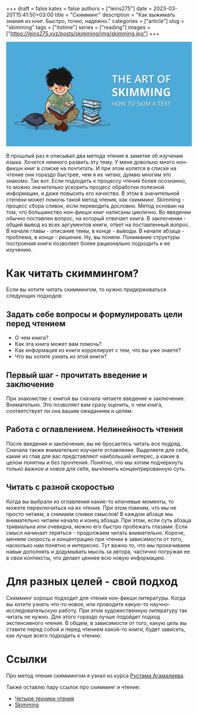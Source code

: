 +++ 
draft = false
katex = false
authors = ["leins275"]
date = 2023-03-20T15:41:50+03:00
title = "Скимминг"
description = "Как выжимать знания из книг. Быстро, точно, надежно."
categories = ["article"]
slug = "skimming"
tags = ["itstime"]
series = ["reading"]
images = ["https://leins275.xyz/posts/skimming/img/skimming.jpg"]
+++

![skimming boy](img/skimming.jpg)

В прошлый раз я описывал два метода чтения в заметке об изучении языка. Хочется немного развить эту тему.
У меня довольно много нон-фикшн книг в списке на почтитать. И при этом копятся в списке на чтение они гораздо быстрее, чем я их читаю, думаю многим это знакомо.
Так вот. Если подходить к процессу чтения более осознанно, то можно значительно ускорить процесс обработки полезной информации, и даже повысить его качество. В этом в значительной степени может помочь такой метод чтения, как скимминг.
Skimming - процесс сбора сливок, если переводить дословно. Метод основан на том, что большинство нон-фикшн книг написаны циклично. Во введении обычно поставлен вопрос, на который отвечает книга. В заключении - общий вывод из всех аргументов книги, ответ на поставленный вопрос. В начале главы - описание темы, в конце - выводы. В начале абзаца - проблема, в конце - решение. Ну, вы поняли. Понимание структуры построения книги позволяет более рационально подходить к ее изучению.
# Как читать скиммингом?
Если вы хотите читать скиммингом, то нужно придерживаться следующих подходов:
## Задать себе вопросы и формулировать цели перед чтением
- О чем книга?
- Как эта книга может вам помочь?
- Как информация из книги коррелирует с тем, что вы уже знаете?
- Что вы хотите узнать из этой книги?
## Первый шаг - прочитать введение и заключение
При знакомстве с книгой вы сначала читаете введение и заключение. Внимательно. Это позволяет вам сразу оценить, о чем книга, соответствует ли она вашим ожиданиям и целям.
## Работа с оглавлением. Нелинейность чтения
После введения и заключения, вы не бросаетесь читать все подряд. Сначала также внимательно изучаете оглавление. Выделяете для себя, какие из глав для вас представляют наибольший интерес, а какие в целом понятны и без прочтения. Понятно, что мы хотим подчеркнуть только важное и новое для себя, вычленить концентрированную суть.
## Читать с разной скоростью
Когда вы выбрали из оглавления какие-то ключевые моменты, то можете переключиться на их чтение. При этом помним, что мы не просто читаем, а снимаем сливки смыслов! В каждом абзаце мы внимательно читаем начало и конец абзаца. При этом, если суть абзаца тривиальна или очевидна, можно его быстро пробежать глазами. Если смысл начинает теряться - продолжаем читать внимательно. Короче, меняем скорость и концентрацию при чтении в зависимости от того, насколько нам понятно и интересно. Тут важно то, что мы прокачиваем навык дополнять и додумывать мысль за автора, частично погружая ее в свои контексты, что делает ценнее всю новую информацию.  
# Для разных целей - свой подход
Скимминг хорошо подходит для чтения нон-фикшн литературы. Когда вы хотите узнать что-то новое, или проводите какую-то научно-исследовательскую работу. 
При этом художественную литературу так читать не нужно. Для этого гораздо лучше подойдет подход экстенсивного чтения. 
В общем, в зависимости от того, какую цель вы ставите перед собой и перед чтением какой-то книги, будет зависеть, как лучше всего подходить к чтению.
# Ссылки 
Про метод чтения скиммингом я узнал из курса [Рустама Агамалиева](https://rustamagamaliev.ru). 

Также оставлю пару ссылок про скимминг и чтение:
- [Четыре техники чтения](https://4brain.ru/blog/%D1%87%D0%B5%D1%82%D1%8B%D1%80%D0%B5-%D1%82%D0%B5%D1%85%D0%BD%D0%B8%D0%BA%D0%B8-%D1%87%D1%82%D0%B5%D0%BD%D0%B8%D1%8F/)
- [Skimming](https://learningcenter.unc.edu/tips-and-tools/skimming/)

